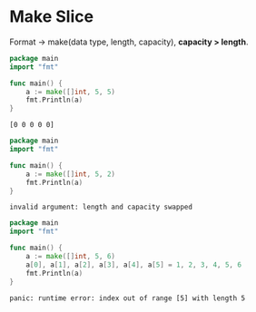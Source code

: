 # Make Slice

Format -> make(data type, length, capacity), **capacity > length**.

```go
package main
import "fmt"

func main() {
    a := make([]int, 5, 5)
    fmt.Println(a)
}
```

```
[0 0 0 0 0]
```

```go
package main
import "fmt"

func main() {
    a := make([]int, 5, 2)
    fmt.Println(a)
}
```

```
invalid argument: length and capacity swapped
```

```go
package main
import "fmt"

func main() {
    a := make([]int, 5, 6)
    a[0], a[1], a[2], a[3], a[4], a[5] = 1, 2, 3, 4, 5, 6
    fmt.Println(a)
}
```

```
panic: runtime error: index out of range [5] with length 5
```
